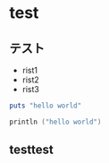 # test

## テスト


- rist1
- rist2
- rist3

```ruby
puts "hello world"
```

```swift
println ("hello world")
```
## testtest
